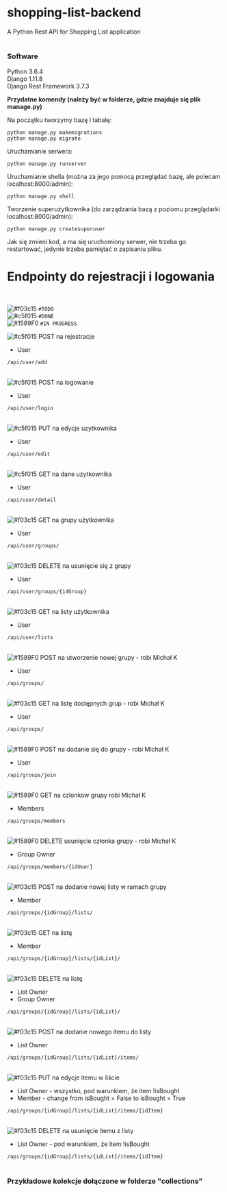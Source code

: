 # <h1>shopping-list-backend</h1>
A Python Rest API for Shopping List application

# <h3>Software</h3>
Python 3.6.4 <br>
Django 1.11.8 <br>
Django Rest Framework 3.7.3 <br>

<b>Przydatne komendy (należy być w folderze, gdzie znajduje się plik manage.py)</b>


Na początku tworzymy bazę i tabalę:

```
python manage.py makemigrations
python manage.py migrate
```

Uruchamianie serwera:
```
python manage.py runserver
```

Uruchamianie shella (można za jego pomocą przeglądać bazę, ale polecam localhost:8000/admin):
```
python manage.py shell
```

Tworzenie superużytkownika (do zarządzania bazą z poziomu przeglądarki localhost:8000/admin):
```
python manage.py createsuperuser
```

Jak się zmieni kod, a ma się uruchomiony serwer, nie trzeba go restartować, jedynie trzeba pamiętać o zapisaniu pliku.


<h1>Endpointy do rejestracji i logowania </h1>
<br>

![#f03c15](https://placehold.it/15/f03c15/000000?text=+) `#TODO` <br>
![#c5f015](https://placehold.it/15/c5f015/000000?text=+) `#DONE` <br>
![#1589F0](https://placehold.it/15/1589F0/000000?text=+) `#IN PROGRESS` <br>

![#c5f015](https://placehold.it/15/c5f015/000000?text=+)
POST na rejestracje   <br>
<ul>
  <li>User</li>
</ul>
<code>/api/user/add</code> <br><br>

![#c5f015](https://placehold.it/15/c5f015/000000?text=+)
POST na logowanie   <br>
<ul>
  <li>User</li>
</ul>
<code>/api/user/login</code> <br><br>

![#c5f015](https://placehold.it/15/c5f015/000000?text=+)
PUT na edycje uzytkownika  <br>
<ul>
  <li>User</li>
</ul>
<code>/api/user/edit</code> <br><br>

![#c5f015](https://placehold.it/15/c5f015/000000?text=+)
GET na dane uzytkownika  <br>
<ul>
  <li>User</li>
</ul>
<code>/api/user/detail</code> <br><br>

![#f03c15](https://placehold.it/15/f03c15/000000?text=+)
GET na grupy użytkownika  <br>
<ul>
  <li>User</li>
</ul>
<code>/api/user/groups/</code> <br><br>

![#f03c15](https://placehold.it/15/f03c15/000000?text=+)
DELETE na usunięcie się z grupy  <br>
<ul>
  <li>User</li>
</ul>
<code>/api/user/groups/{idGroup}</code> <br><br>

![#f03c15](https://placehold.it/15/f03c15/000000?text=+)
GET na listy użytkownika  <br>
<ul>
  <li>User</li>
</ul>
<code>/api/user/lists</code> <br><br>

![#1589F0](https://placehold.it/15/1589F0/000000?text=+)
POST na utworzenie nowej grupy - robi Michał K <br>
<ul>
  <li>User</li>
</ul>
<code>/api/groups/</code> <br><br>

![#f03c15](https://placehold.it/15/f03c15/000000?text=+)
GET na listę dostępnych grup - robi Michał K<br>
<ul>
  <li>User</li>
</ul>
<code>/api/groups/</code> <br><br>

![#1589F0](https://placehold.it/15/1589F0/000000?text=+)
POST na dodanie się do grupy - robi Michał K<br>
<ul>
  <li>User</li>
</ul>
<code>/api/groups/join</code><br><br>

![#1589F0](https://placehold.it/15/1589F0/000000?text=+)
GET na czlonkow grupy robi Michał K<br>
<ul>
  <li>Members</li>
</ul>
<code>/api/groups/members</code><br><br>

![#1589F0](https://placehold.it/15/1589F0/000000?text=+)
DELETE usunięcie członka grupy  - robi Michał K<br>
<ul>
  <li>Group Owner</li>
</ul>
<code>/api/groups/members/{idUser}</code><br><br>

![#f03c15](https://placehold.it/15/f03c15/000000?text=+)
POST na dodanie nowej listy w ramach grupy <br>
<ul>
  <li>Member</li>
</ul>
<code>/api/groups/{idGroup}/lists/</code> <br><br>

![#f03c15](https://placehold.it/15/f03c15/000000?text=+)
GET na listę <br>
<ul>
  <li>Member</li>
</ul>
<code>/api/groups/{idGroup}/lists/{idList}/ </code> <br><br>

![#f03c15](https://placehold.it/15/f03c15/000000?text=+)
DELETE na listę  <br>
<ul>
  <li>List Owner</li>
  <li>Group Owner</li>
</ul>
<code>/api/groups/{idGroup}/lists/{idList}/ </code> <br> <br>

![#f03c15](https://placehold.it/15/f03c15/000000?text=+)
POST na dodanie nowego itemu do listy <br>
<ul>
  <li>List Owner</li>
</ul>
<code>/api/groups/{idGroup}/lists/{idList}/items/</code> <br> <br>
 
![#f03c15](https://placehold.it/15/f03c15/000000?text=+)
PUT na edycje itemu w liście  <br>
<ul>
  <li>List Owner - wszystko, pod warunkiem, że item !isBought</li> 
  <li>Member - change from isBought = False to isBought = True</li> 
</ul>
<code>/api/groups/{idGroup}/lists/{idList}/items/{idItem} </code> <br> <br>

![#f03c15](https://placehold.it/15/f03c15/000000?text=+)
DELETE na usunięcie itemu z listy <br>
<ul>
  <li>List Owner - pod warunkiem, że item !isBought</li> 
</ul>
<code>/api/groups/{idGroup}/lists/{idList}/items/{idItem} </code> <br>

<br>
<h3>Przykładowe kolekcje dołączone w folderze "collections"</h3>
